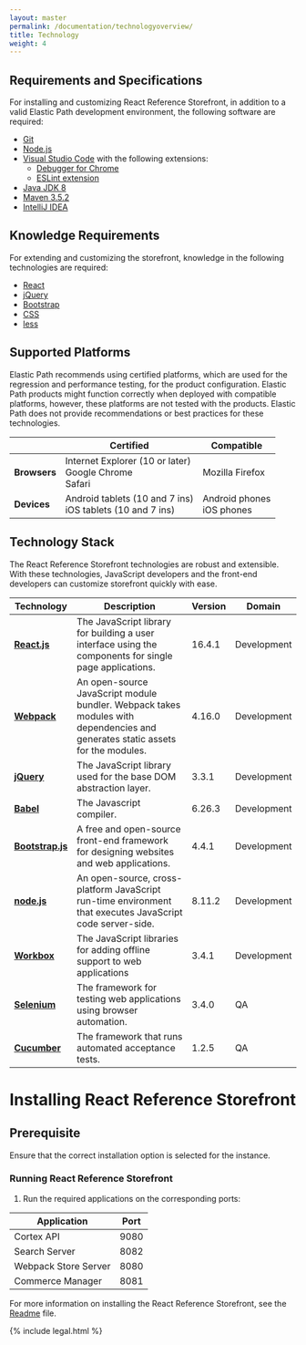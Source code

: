 ```yaml
---
layout: master
permalink: /documentation/technologyoverview/
title: Technology
weight: 4
---
```

## Requirements and Specifications

For installing and customizing React Reference Storefront, in addition to a valid Elastic Path development environment, the following software are required:

- [Git](https://git-scm.com/downloads)
- [Node.js](https://nodejs.org/en/download/)
- [Visual Studio Code](https://code.visualstudio.com/) with the following extensions:
	- [Debugger for Chrome](https://marketplace.visualstudio.com/items?itemName=msjsdiag.debugger-for-chrome)
	- [ESLint extension](https://marketplace.visualstudio.com/items?itemName=dbaeumer.vscode-eslint)
- [Java JDK 8](http://www.oracle.com/technetwork/java/javase/downloads/java-archive-javase8-2177648.html)
- [Maven 3.5.2](https://archive.apache.org/dist/maven/maven-3/3.5.2/binaries/)
- [IntelliJ IDEA](https://www.jetbrains.com/idea/)

## Knowledge Requirements

For extending and customizing the storefront, knowledge in the following technologies are required:

* [React](https://reactjs.org/)
* [jQuery](https://jquery.com/)
* [Bootstrap](https://getbootstrap.com/docs/4.0/getting-started/introduction/)
* [CSS](https://en.wikipedia.org/wiki/Cascading_Style_Sheets)
* [less](http://lesscss.org/)

## Supported Platforms

 Elastic Path recommends using certified platforms, which are used for the regression and performance testing, for the product configuration.
 Elastic Path products might function correctly when deployed with compatible platforms, however, these platforms are not tested with the products. Elastic Path does not provide recommendations or best practices for these technologies.

|| **Certified** | **Compatible** |
|--|--|--|
|**Browsers**| Internet Explorer (10 or later)<br/>Google Chrome<br/>Safari|Mozilla Firefox|
|**Devices**|Android tablets (10 and 7 ins)<br/>iOS tablets (10 and 7 ins)|Android phones<br/>iOS phones |

## Technology Stack

The React Reference Storefront technologies are robust and extensible. With these technologies, JavaScript developers and the front-end developers can customize storefront quickly with ease.

|  Technology| Description|Version|Domain|
|--|--|--|--|
| [**React.js**](https://reactjs.org/) |The JavaScript library for building a user interface using the components for single page applications.|16.4.1| Development |
|[**Webpack**](https://webpack.js.org/)| An open-source JavaScript module bundler. Webpack takes modules with dependencies and generates static assets for the modules. |4.16.0|Development |
|  [**jQuery**](https://jquery.com/) | The JavaScript library used for the base DOM abstraction layer. | 3.3.1 |Development |
| [**Babel**](https://babeljs.io/) |The Javascript compiler. | 6.26.3 |Development |
| [**Bootstrap.js**](https://getbootstrap.com/docs/4.0/getting-started/introduction/) | A free and open-source front-end framework for designing websites and web applications. |  4.4.1|Development |
|[**node.js**](https://nodejs.org/en/)|An open-source, cross-platform JavaScript run-time environment that executes JavaScript code server-side.|8.11.2|Development |
|[**Workbox**](https://developers.google.com/web/tools/workbox/)|The JavaScript libraries for adding offline support to web applications|3.4.1|Development |
|[**Selenium**](https://en.wikipedia.org/wiki/Selenium_software)|The framework for testing web applications using browser automation.|3.4.0|QA|
|[**Cucumber**](https://cucumber.io/)|The framework that runs automated acceptance tests.|1.2.5|QA|


# Installing React Reference Storefront

## Prerequisite

Ensure that the correct installation option is selected for the instance.

### Running React Reference Storefront

1. Run the required applications on the corresponding ports:

|  Application| Port|
|--|--|
|Cortex API| 9080|
|Search Server| 8082|
|Webpack Store Server|8080|
|Commerce Manager|8081|

For more information on installing the React Reference Storefront, see the [Readme](https://github.com/elasticpath/react-pwa-reference-storefront/blob/master/README.md) file.

{% include legal.html %}
